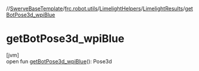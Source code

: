 //[SwerveBaseTemplate](../../../../index.md)/[frc.robot.utils](../../index.md)/[LimelightHelpers](../index.md)/[LimelightResults](index.md)/[getBotPose3d_wpiBlue](get-bot-pose3d_wpi-blue.md)

# getBotPose3d_wpiBlue

[jvm]\
open fun [getBotPose3d_wpiBlue](get-bot-pose3d_wpi-blue.md)(): Pose3d
